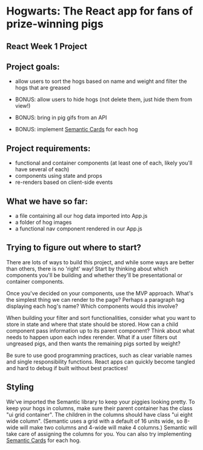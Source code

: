 # Hogwarts: The React app for fans of prize-winning pigs

## React Week 1 Project

## Project goals:

<!-- * create an index displaying all hog tiles -->
<!-- * render each hog name and picture in a tile -->
<!-- * show the hog's details upon a user's click -->
* allow users to sort the hogs based on name and weight and filter the hogs that are greased

* BONUS: allow users to hide hogs (not delete them, just hide them from view!)
* BONUS: bring in pig gifs from an API
* BONUS: implement [Semantic Cards](https://semantic-ui.com/views/card.html) for each hog

## Project requirements:

* functional and container components (at least one of each, likely you'll have several of each)
* components using state and props
* re-renders based on client-side events

## What we have so far:

* a file containing all our hog data imported into App.js
* a folder of hog images
* a functional nav component rendered in our App.js

## Trying to figure out where to start?

There are lots of ways to build this project, and while some ways are better than others, there is no 'right' way! Start by thinking about which components you'll be building and whether they'll be presentational or container components.

Once you've decided on your components, use the MVP approach. What's the simplest thing we can render to the page? Perhaps a paragraph tag displaying each hog's name? Which components would this involve?

When building your filter and sort functionalities, consider what you want to store in state and where that state should be stored. How can a child component pass information up to its parent component? Think about what needs to happen upon each index rerender. What if a user filters out ungreased pigs, and then wants the remaining pigs sorted by weight?

Be sure to use good programming practices, such as clear variable names and single responsibility functions. React apps can quickly become tangled and hard to debug if built without best practices!

## Styling

We've imported the Semantic library to keep your piggies looking pretty. To keep your hogs in columns, make sure their parent container has the class "ui grid container". The children in the columns should have class "ui eight wide column". (Semantic uses a grid with a default of 16 units wide, so 8-wide will make two columns and 4-wide will make 4 columns.) Semantic will take care of assigning the columns for you. You can also try implementing [Semantic Cards](https://semantic-ui.com/views/card.html) for each hog.
